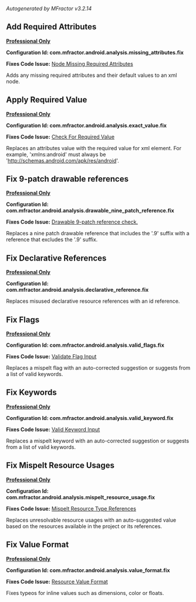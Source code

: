*Autogenerated by MFractor v3.2.14*
## Add Required Attributes

**[Professional Only](https://www.mfractor.com/buy?utm_source=docs&utm_medium=professional_only)**

**Configuration Id: com.mfractor.android.analysis.missing_attributes.fix**

**Fixes Code Issue:** [Node Missing Required Attributes](/code-analysis/android-resources.md#node-missing-required-attributes)

Adds any missing required attributes and their default values to an xml node.


## Apply Required Value

**[Professional Only](https://www.mfractor.com/buy?utm_source=docs&utm_medium=professional_only)**

**Configuration Id: com.mfractor.android.analysis.exact_value.fix**

**Fixes Code Issue:** [Check For Required Value](/code-analysis/android-resources.md#check-for-required-value)

Replaces an attributes value with the required value for xml element. For example, 'xmlns:android' must always be 'http://schemas.android.com/apk/res/android'.


## Fix 9-patch drawable references

**[Professional Only](https://www.mfractor.com/buy?utm_source=docs&utm_medium=professional_only)**

**Configuration Id: com.mfractor.android.analysis.drawable_nine_patch_reference.fix**

**Fixes Code Issue:** [Drawable 9-patch reference check.](/code-analysis/android-resources.md#drawable-9-patch-reference-check.)

Replaces a nine patch drawable reference that includes the '.9' suffix with a reference that excludes the '.9' suffix.


## Fix Declarative References

**[Professional Only](https://www.mfractor.com/buy?utm_source=docs&utm_medium=professional_only)**

**Configuration Id: com.mfractor.android.analysis.declarative_reference.fix**

Replaces misused declarative resource references with an id reference.


## Fix Flags

**[Professional Only](https://www.mfractor.com/buy?utm_source=docs&utm_medium=professional_only)**

**Configuration Id: com.mfractor.android.analysis.valid_flags.fix**

**Fixes Code Issue:** [Validate Flag Input](/code-analysis/android-resources.md#validate-flag-input)

Replaces a mispelt flag with an auto-corrected suggestion or suggests from a list of valid keywords.


## Fix Keywords

**[Professional Only](https://www.mfractor.com/buy?utm_source=docs&utm_medium=professional_only)**

**Configuration Id: com.mfractor.android.analysis.valid_keyword.fix**

**Fixes Code Issue:** [Valid Keyword Input](/code-analysis/android-resources.md#valid-keyword-input)

Replaces a mispelt keyword with an auto-corrected suggestion or suggests from a list of valid keywords.


## Fix Mispelt Resource Usages

**[Professional Only](https://www.mfractor.com/buy?utm_source=docs&utm_medium=professional_only)**

**Configuration Id: com.mfractor.android.analysis.mispelt_resource_usage.fix**

**Fixes Code Issue:** [Mispelt Resource Type References](/code-analysis/android-resources.md#mispelt-resource-type-references)

Replaces unresolvable resource usages with an auto-suggested value based on the resources available in the project or its references.


## Fix Value Format

**[Professional Only](https://www.mfractor.com/buy?utm_source=docs&utm_medium=professional_only)**

**Configuration Id: com.mfractor.android.analysis.value_format.fix**

**Fixes Code Issue:** [Resource Value Format](/code-analysis/android-resources.md#resource-value-format)

Fixes typeos for inline values such as dimensions, color or floats.


